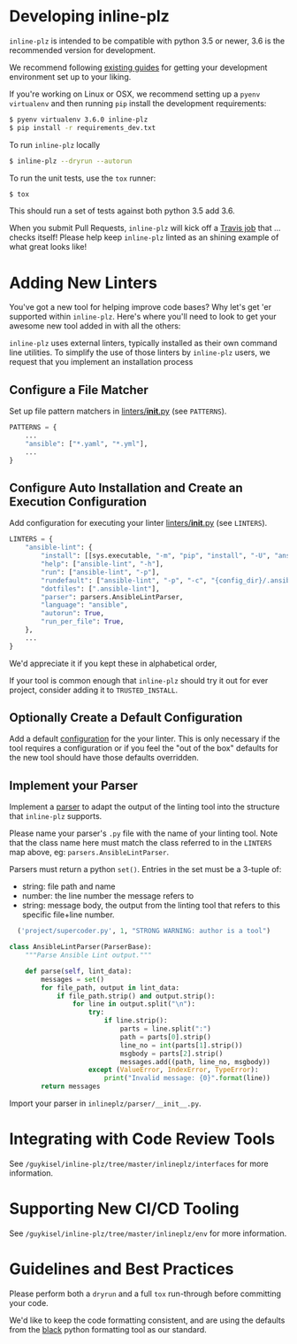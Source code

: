 # Developing inline-plz

`inline-plz` is intended to be compatible with python 3.5 or newer, 3.6 is the recommended version for development.

We recommend following [existing guides](https://docs.python-guide.org/dev/env/) for getting your development environment set up to your liking.

If you're working on Linux or OSX, we recommend setting up a `pyenv` `virtualenv` and then running `pip` install the development requirements:

```bash
$ pyenv virtualenv 3.6.0 inline-plz
$ pip install -r requirements_dev.txt
```

To run `inline-plz` locally

```bash
$ inline-plz --dryrun --autorun
```

To run the unit tests, use the `tox` runner:

```bash
$ tox
```

This should run a set of tests against both python 3.5 add 3.6.


When you submit Pull Requests, `inline-plz` will kick off a [Travis job](blob/master/.travis.yml) that ... checks itself!   Please help keep `inline-plz` linted as an shining example of what great looks like!


# Adding New Linters

You've got a new tool for helping improve code bases?  Why let's get 'er supported within `inline-plz`.  Here's where you'll need to look to get your awesome new tool added in with all the others:

`inline-plz` uses external linters, typically installed as their own command line utilities.  To simplify the use of those linters by `inline-plz` users, we request that you implement an installation process

## Configure a File Matcher

Set up file pattern matchers in [linters/__init__.py](blob/master/inlineplz/linters/__init__.py) (see `PATTERNS`).

```python
PATTERNS = {
    ...
    "ansible": ["*.yaml", "*.yml"],
    ...
}
```


## Configure Auto Installation and Create an Execution Configuration

Add configuration for executing your linter [linters/__init__.py](blob/master/inlineplz/linters/__init__.py) (see `LINTERS`).

```python
LINTERS = {
    "ansible-lint": {
        "install": [[sys.executable, "-m", "pip", "install", "-U", "ansible-lint"]],
        "help": ["ansible-lint", "-h"],
        "run": ["ansible-lint", "-p"],
        "rundefault": ["ansible-lint", "-p", "-c", "{config_dir}/.ansible-lint"],
        "dotfiles": [".ansible-lint"],
        "parser": parsers.AnsibleLintParser,
        "language": "ansible",
        "autorun": True,
        "run_per_file": True,
    },
    ...
}
```

We'd appreciate it if you kept these in alphabetical order,

If your tool is common enough that `inline-plz` should try it out for ever project, consider adding it to `TRUSTED_INSTALL`.

## Optionally Create a Default Configuration

Add a default [configuration](tree/master/inlineplz/linters/config) for the your linter.  This is only necessary if the tool requires a configuration or if you feel the "out of the box" defaults for the new tool should have those defaults overridden.

## Implement your Parser

Implement a [parser](tree/master/inlineplz/parsers) to adapt the output of the linting tool into the structure that `inline-plz` supports.

Please name your parser's `.py` file with the name of your linting tool.  Note that the class name here must match the class referred to in the `LINTERS` map above, eg: `parsers.AnsibleLintParser`.

Parsers must return a python `set()`.  Entries in the set must be a 3-tuple of:

* string: file path and name
* number: the line number the message refers to
* string: message body, the output from the linting tool that refers to this specific file+line number.

```python
  ('project/supercoder.py', 1, "STRONG WARNING: author is a tool")
```


```python
class AnsibleLintParser(ParserBase):
    """Parse Ansible Lint output."""

    def parse(self, lint_data):
        messages = set()
        for file_path, output in lint_data:
            if file_path.strip() and output.strip():
                for line in output.split("\n"):
                    try:
                        if line.strip():
                            parts = line.split(":")
                            path = parts[0].strip()
                            line_no = int(parts[1].strip())
                            msgbody = parts[2].strip()
                            messages.add((path, line_no, msgbody))
                    except (ValueError, IndexError, TypeError):
                        print("Invalid message: {0}".format(line))
        return messages

```

Import your parser in `inlineplz/parser/__init__.py`.

# Integrating with Code Review Tools

See `/guykisel/inline-plz/tree/master/inlineplz/interfaces` for more information.

# Supporting New CI/CD Tooling

See `/guykisel/inline-plz/tree/master/inlineplz/env` for more information.

# Guidelines and Best Practices

Please perform both a `dryrun` and a full `tox` run-through before committing your code.

We'd like to keep the code formatting consistent, and are using the defaults from the [black](https://github.com/ambv/black) python formatting tool as our standard.

